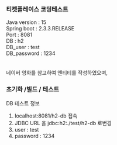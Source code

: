 ### 티켓플레이스 코딩테스트
Java version : 15               <br/>
Spring boot : 2.3.3.RELEASE     <br/>
Port : 8081                     <br/>
DB : h2                         <br/>
DB_user : test                  <br/>
DB_password : 1234              <br/>
                                <br/>
                                <br/>
네이버 영화를 참고하여 엔티티를 작성하였으며, <br/>


### 초기화 /빌드 / 테스트


DB 테스트 정보
1. localhost:8081/h2-db 접속
2. JDBC URL 을 jdbc:h2:./test/h2-db 로변경
3. user : test
4. password : 1234

